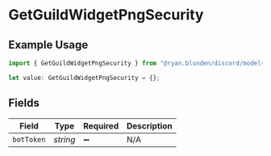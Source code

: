 # GetGuildWidgetPngSecurity

## Example Usage

```typescript
import { GetGuildWidgetPngSecurity } from "@ryan.blunden/discord/models/operations";

let value: GetGuildWidgetPngSecurity = {};
```

## Fields

| Field              | Type               | Required           | Description        |
| ------------------ | ------------------ | ------------------ | ------------------ |
| `botToken`         | *string*           | :heavy_minus_sign: | N/A                |
